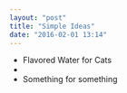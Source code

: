 ```yaml
---
layout: "post"
title: "Simple Ideas"
date: "2016-02-01 13:14"
---
```


+ Flavored Water for Cats
+
+ Something for something
